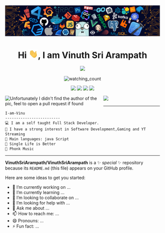 ![Github Banner](https://github.com/Jaydeep-Yadav/Jaydeep-Yadav/blob/main/banner.png)
<br>
<h1 align="center">Hi <img src="https://raw.githubusercontent.com/ABSphreak/ABSphreak/master/gifs/Hi.gif" width="30px">, I am Vinuth Sri Arampath </h1>
<p align="center">
  <a href="https://github.com/DenverCoder1/readme-typing-svg"><img src="https://readme-typing-svg.herokuapp.com?lines=Full+stack+Developer;Gamer;Youtuber;Always%20learning%20new%20things&center=true&width=380&height=45"></a>
</p>
<p align="center"> 
<img src="https://komarev.com/ghpvc/?username=VinuthSriArampath&color=orange" alt="watching_count" />
</p>
<p align="center">
  <img src="https://img.shields.io/badge/Age-20-orange" />
  <img src="https://img.shields.io/badge/Focus-Software%20Development-orange" />
  <img src="https://img.shields.io/badge/Lives-Sri%20Lanka-orange" />
  <img src="https://img.shields.io/badge/Languages-English%20%26%20Sinhala-orange" />
</p>
<a href="https://www.youtube.com/watch?v=dQw4w9WgXcQ"><img src="https://user-images.githubusercontent.com/73097560/115834477-dbab4500-a447-11eb-908a-139a6edaec5c.gif"></a>
<img align="left" src="https://github.com/VinuthSriArampath/VinuthSriArampath/blob/main/cropped_image.png" alt="Unfortunately I didn't find the author of the pic, feel to open a pull request if found" width="320" />
<hr>

```
I-am-Vinu
-------------------------
💻 I am a self taught Full Stack Developer.
📝 I have a strong interest in Software Development,Gaming and YT Streaming
🌟 Main languages: java Script
💖 Single Life is Better
🎵 Phonk Music 
```
<hr>


**VinuthSriArampath/VinuthSriArampath** is a ✨ _special_ ✨ repository because its `README.md` (this file) appears on your GitHub profile.

Here are some ideas to get you started:

- 🔭 I’m currently working on ...
- 🌱 I’m currently learning ...
- 👯 I’m looking to collaborate on ...
- 🤔 I’m looking for help with ...
- 💬 Ask me about ...
- 📫 How to reach me: ...
- 😄 Pronouns: ...
- ⚡ Fun fact: ...

